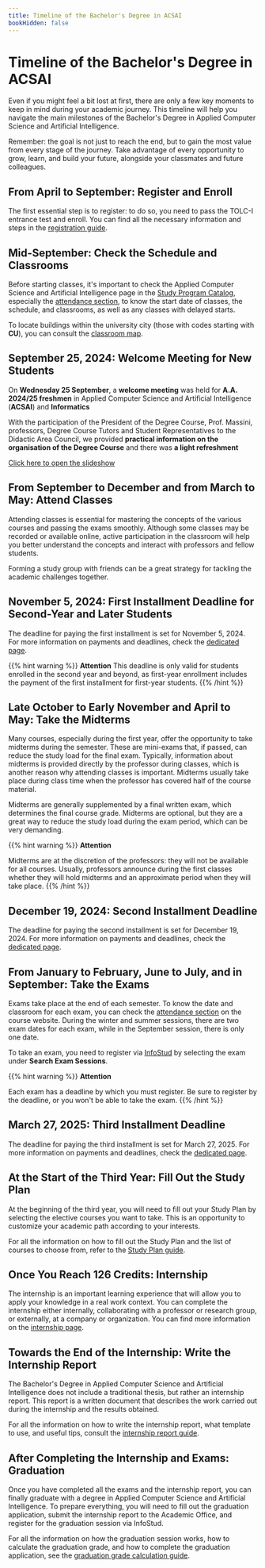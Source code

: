 ```yaml
---
title: Timeline of the Bachelor's Degree in ACSAI
bookHidden: false
---
```

# Timeline of the Bachelor's Degree in ACSAI

Even if you might feel a bit lost at first, there are only a few key moments to keep in mind during your academic journey. This timeline will help you navigate the main milestones of the Bachelor's Degree in Applied Computer Science and Artificial Intelligence.

Remember: the goal is not just to reach the end, but to gain the most value from every stage of the journey. Take advantage of every opportunity to grow, learn, and build your future, alongside your classmates and future colleagues.

## **From April to September**: Register and Enroll
The first essential step is to register: to do so, you need to pass the TOLC-I entrance test and enroll. You can find all the necessary information and steps in the [registration guide](/30786/info/freshmen/how-to-enroll/).

## **Mid-September**: Check the Schedule and Classrooms
Before starting classes, it's important to check the Applied Computer Science and Artificial Intelligence page in the [Study Program Catalog](https://www.corsidilaurea.uniroma1.it/en/corso/2024/30786/home), especially the [attendance section](https://www.corsidilaurea.uniroma1.it/en/corso/2024/30786/programmazione), to know the start date of classes, the schedule, and classrooms, as well as any classes with delayed starts.

To locate buildings within the university city (those with codes starting with **CU**), you can consult the [classroom map](https://www.corsidilaurea.uniroma1.it/sites/default/files/mappa_aule_ateneo.pdf_0.pdf).

## **September 25, 2024**: Welcome Meeting for New Students

On **Wednesday 25 September**, a **welcome meeting** was held for **A.A. 2024/25 freshmen** in Applied Computer Science and Artificial Intelligence (**ACSAI**) and **Informatics**

With the participation of the President of the Degree Course, Prof. Massini, professors, Degree Course Tutors and Student Representatives to the Didactic Area Council, we provided **practical information on the organisation of the Degree Course** and there was **a light refreshment**

[Click here to open the slideshow](https://raw.githubusercontent.com/sapienzastudentsnetwork/sapienzastudentsnetwork.github.io/refs/heads/main/content/pdf/Welcome%20Day%20-%20ACSAI.pdf)

## **From September to December and from March to May**: Attend Classes
Attending classes is essential for mastering the concepts of the various courses and passing the exams smoothly. Although some classes may be recorded or available online, active participation in the classroom will help you better understand the concepts and interact with professors and fellow students.

Forming a study group with friends can be a great strategy for tackling the academic challenges together.

## **November 5, 2024**: First Installment Deadline for Second-Year and Later Students
The deadline for paying the first installment is set for November 5, 2024. For more information on payments and deadlines, check the [dedicated page](https://www.uniroma1.it/en/pagina/tuition-fees-and-benefits).

{{% hint warning %}}
<i class="fa-solid fa-triangle-exclamation" style="color: #FFD43B;"></i>  **Attention**
This deadline is only valid for students enrolled in the second year and beyond, as first-year enrollment includes the payment of the first installment for first-year students.
{{% /hint %}}

## **Late October to Early November and April to May**: Take the Midterms
Many courses, especially during the first year, offer the opportunity to take midterms during the semester. These are mini-exams that, if passed, can reduce the study load for the final exam. Typically, information about midterms is provided directly by the professor during classes, which is another reason why attending classes is important. Midterms usually take place during class time when the professor has covered half of the course material.

Midterms are generally supplemented by a final written exam, which determines the final course grade. Midterms are optional, but they are a great way to reduce the study load during the exam period, which can be very demanding.

{{% hint warning %}}
<i class="fa-solid fa-triangle-exclamation" style="color: #FFD43B;"></i>  **Attention**

Midterms are at the discretion of the professors: they will not be available for all courses. Usually, professors announce during the first classes whether they will hold midterms and an approximate period when they will take place.
{{% /hint %}}

## **December 19, 2024**: Second Installment Deadline
The deadline for paying the second installment is set for December 19, 2024. For more information on payments and deadlines, check the [dedicated page](https://www.uniroma1.it/en/pagina/tuition-fees-and-benefits).

## **From January to February, June to July, and in September**: Take the Exams
Exams take place at the end of each semester. To know the date and classroom for each exam, you can check the [attendance section](https://www.corsidilaurea.uniroma1.it/en/corso/2024/30786/programmazione) on the course website. During the winter and summer sessions, there are two exam dates for each exam, while in the September session, there is only one date.

To take an exam, you need to register via [InfoStud](https://www.studenti.uniroma1.it/phoenix/index.html#/) by selecting the exam under **Search Exam Sessions**.

{{% hint warning %}}
<i class="fa-solid fa-triangle-exclamation" style="color: #FFD43B;"></i>  **Attention**

Each exam has a deadline by which you must register. Be sure to register by the deadline, or you won't be able to take the exam.
{{% /hint %}}

## **March 27, 2025**: Third Installment Deadline
The deadline for paying the third installment is set for March 27, 2025. For more information on payments and deadlines, check the [dedicated page](https://www.uniroma1.it/en/pagina/tuition-fees-and-benefits).

## **At the Start of the Third Year**: Fill Out the Study Plan
At the beginning of the third year, you will need to fill out your Study Plan by selecting the elective courses you want to take. This is an opportunity to customize your academic path according to your interests.

For all the information on how to fill out the Study Plan and the list of courses to choose from, refer to the [Study Plan guide](/30786/info/third-year/study-plan/).

## **Once You Reach 126 Credits**: Internship
The internship is an important learning experience that will allow you to apply your knowledge in a real work context. You can complete the internship either internally, collaborating with a professor or research group, or externally, at a company or organization. You can find more information on the [internship page](/30786/info/third-year/internship/).

## **Towards the End of the Internship**: Write the Internship Report
The Bachelor's Degree in Applied Computer Science and Artificial Intelligence does not include a traditional thesis, but rather an internship report. This report is a written document that describes the work carried out during the internship and the results obtained.

For all the information on how to write the internship report, what template to use, and useful tips, consult the [internship report guide](/30786/info/third-year/internship/#how-to-write-an-internship-report).

## **After Completing the Internship and Exams**: Graduation
Once you have completed all the exams and the internship report, you can finally graduate with a degree in Applied Computer Science and Artificial Intelligence. To prepare everything, you will need to fill out the graduation application, submit the internship report to the Academic Office, and register for the graduation session via InfoStud.

For all the information on how the graduation session works, how to calculate the graduation grade, and how to complete the graduation application, see the [graduation grade calculation guide](https://sapienzastudents.net/30786/info/graduating/graduation-grade/).
